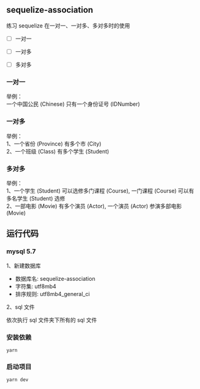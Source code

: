 ## sequelize-association

练习 sequelize 在一对一、一对多、多对多时的使用

- [ ] 一对一
- [ ] 一对多
- [ ] 多对多


### 一对一

举例：  
一个中国公民 (Chinese) 只有一个身份证号 (IDNumber) 


### 一对多

举例：  
1、一个省份 (Province) 有多个市 (City)   
2、一个班级 (Class) 有多个学生 (Student)   


### 多对多

举例：  
1、一个学生 (Student) 可以选修多门课程 (Course), 一门课程 (Course) 可以有多名学生 (Student) 选修  
2、一部电影 (Movie) 有多个演员 (Actor), 一个演员 (Actor) 参演多部电影 (Movie)   


## 运行代码

### mysql 5.7

1、新建数据库

- 数据库名: sequelize-association
- 字符集: utf8mb4
- 排序规则: utf8mb4_general_ci

2、sql 文件

依次执行 sql 文件夹下所有的 sql 文件

### 安装依赖

```
yarn
```

### 启动项目

```
yarn dev
```
